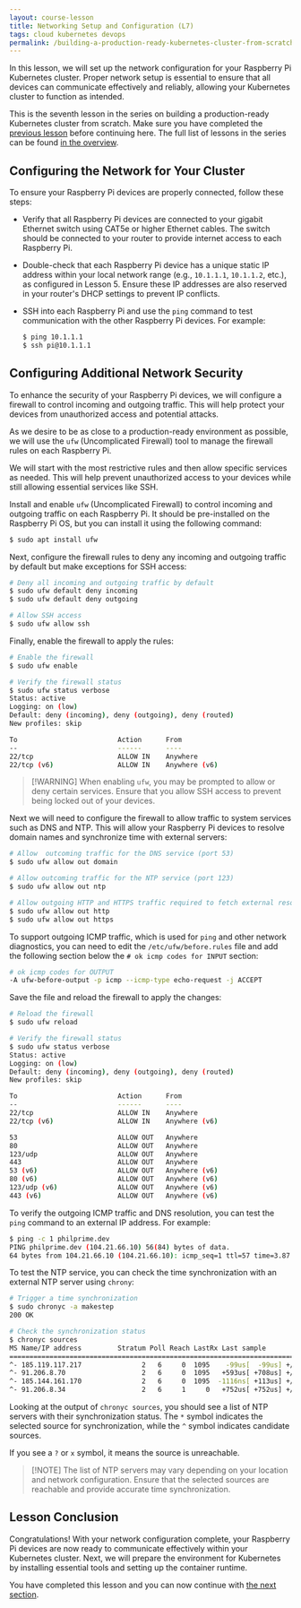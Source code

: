 ```yaml
---
layout: course-lesson
title: Networking Setup and Configuration (L7)
tags: cloud kubernetes devops
permalink: /building-a-production-ready-kubernetes-cluster-from-scratch/lesson-7
---
```


In this lesson, we will set up the network configuration for your Raspberry Pi
Kubernetes cluster. Proper network setup is essential to ensure that all devices
can communicate effectively and reliably, allowing your Kubernetes cluster to
function as intended.

This is the seventh lesson in the series on building a production-ready
Kubernetes cluster from scratch. Make sure you have completed the
[previous lesson](/building-a-production-ready-kubernetes-cluster-from-scratch/lesson-6)
before continuing here. The full list of lessons in the series can be found
[in the overview](/building-a-production-ready-kubernetes-cluster-from-scratch).

## Configuring the Network for Your Cluster

To ensure your Raspberry Pi devices are properly connected, follow these steps:

- Verify that all Raspberry Pi devices are connected to your gigabit Ethernet
  switch using CAT5e or higher Ethernet cables. The switch should be connected
  to your router to provide internet access to each Raspberry Pi.

- Double-check that each Raspberry Pi device has a unique static IP address
  within your local network range (e.g., `10.1.1.1`, `10.1.1.2`, etc.), as
  configured in Lesson 5. Ensure these IP addresses are also reserved in your
  router's DHCP settings to prevent IP conflicts.

- SSH into each Raspberry Pi and use the `ping` command to test communication
  with the other Raspberry Pi devices. For example:
  ```bash
  $ ping 10.1.1.1
  $ ssh pi@10.1.1.1
  ```

## Configuring Additional Network Security

To enhance the security of your Raspberry Pi devices, we will configure a
firewall to control incoming and outgoing traffic. This will help protect your
devices from unauthorized access and potential attacks.

As we desire to be as close to a production-ready environment as possible, we
will use the `ufw` (Uncomplicated Firewall) tool to manage the firewall rules on
each Raspberry Pi.

We will start with the most restrictive rules and then allow specific services
as needed. This will help prevent unauthorized access to your devices while
still allowing essential services like SSH.

Install and enable `ufw` (Uncomplicated Firewall) to control incoming and
outgoing traffic on each Raspberry Pi. It should be pre-installed on the
Raspberry Pi OS, but you can install it using the following command:

```bash
$ sudo apt install ufw
```

Next, configure the firewall rules to deny any incoming and outgoing traffic by
default but make exceptions for SSH access:

```bash
# Deny all incoming and outgoing traffic by default
$ sudo ufw default deny incoming
$ sudo ufw default deny outgoing

# Allow SSH access
$ sudo ufw allow ssh
```

Finally, enable the firewall to apply the rules:

```bash
# Enable the firewall
$ sudo ufw enable

# Verify the firewall status
$ sudo ufw status verbose
Status: active
Logging: on (low)
Default: deny (incoming), deny (outgoing), deny (routed)
New profiles: skip

To                         Action      From
--                         ------      ----
22/tcp                     ALLOW IN    Anywhere
22/tcp (v6)                ALLOW IN    Anywhere (v6)
```

> [!WARNING] When enabling `ufw`, you may be prompted to allow or deny certain
> services. Ensure that you allow SSH access to prevent being locked out of your
> devices.

Next we will need to configure the firewall to allow traffic to system services
such as DNS and NTP. This will allow your Raspberry Pi devices to resolve domain
names and synchronize time with external servers:

```bash
# Allow  outcoming traffic for the DNS service (port 53)
$ sudo ufw allow out domain

# Allow outcoming traffic for the NTP service (port 123)
$ sudo ufw allow out ntp

# Allow outgoing HTTP and HTTPS traffic required to fetch external resources
$ sudo ufw allow out http
$ sudo ufw allow out https
```

To support outgoing ICMP traffic, which is used for `ping` and other network
diagnostics, you can need to edit the `/etc/ufw/before.rules` file and add the
following section below the `# ok icmp codes for INPUT` section:

```bash
# ok icmp codes for OUTPUT
-A ufw-before-output -p icmp --icmp-type echo-request -j ACCEPT
```

Save the file and reload the firewall to apply the changes:

```bash
# Reload the firewall
$ sudo ufw reload

# Verify the firewall status
$ sudo ufw status verbose
Status: active
Logging: on (low)
Default: deny (incoming), deny (outgoing), deny (routed)
New profiles: skip

To                         Action      From
--                         ------      ----
22/tcp                     ALLOW IN    Anywhere
22/tcp (v6)                ALLOW IN    Anywhere (v6)

53                         ALLOW OUT   Anywhere
80                         ALLOW OUT   Anywhere
123/udp                    ALLOW OUT   Anywhere
443                        ALLOW OUT   Anywhere
53 (v6)                    ALLOW OUT   Anywhere (v6)
80 (v6)                    ALLOW OUT   Anywhere (v6)
123/udp (v6)               ALLOW OUT   Anywhere (v6)
443 (v6)                   ALLOW OUT   Anywhere (v6)
```

To verify the outgoing ICMP traffic and DNS resolution, you can test the `ping`
command to an external IP address. For example:

```bash
$ ping -c 1 philprime.dev
PING philprime.dev (104.21.66.10) 56(84) bytes of data.
64 bytes from 104.21.66.10 (104.21.66.10): icmp_seq=1 ttl=57 time=3.87 ms
```

To test the NTP service, you can check the time synchronization with an external
NTP server using `chrony`:

```bash
# Trigger a time synchronization
$ sudo chronyc -a makestep
200 OK

# Check the synchronization status
$ chronyc sources
MS Name/IP address         Stratum Poll Reach LastRx Last sample
===============================================================================
^- 185.119.117.217               2   6     0  1095    -99us[  -99us] +/- 9024us
^- 91.206.8.70                   2   6     0  1095   +593us[ +708us] +/-   29ms
^- 185.144.161.170               2   6     0  1095  -1116ns[ +113us] +/- 5438us
^- 91.206.8.34                   2   6     1     0   +752us[ +752us] +/-   26ms
```

Looking at the output of `chronyc sources`, you should see a list of NTP servers
with their synchronization status. The `*` symbol indicates the selected source
for synchronization, while the `^` symbol indicates candidate sources.

If you see a `?` or `x` symbol, it means the source is unreachable.

> [!NOTE] The list of NTP servers may vary depending on your location and
> network configuration. Ensure that the selected sources are reachable and
> provide accurate time synchronization.

## Lesson Conclusion

Congratulations! With your network configuration complete, your Raspberry Pi
devices are now ready to communicate effectively within your Kubernetes cluster.
Next, we will prepare the environment for Kubernetes by installing essential
tools and setting up the container runtime.

You have completed this lesson and you can now continue with
[the next section](/building-a-production-ready-kubernetes-cluster-from-scratch/section-3).
